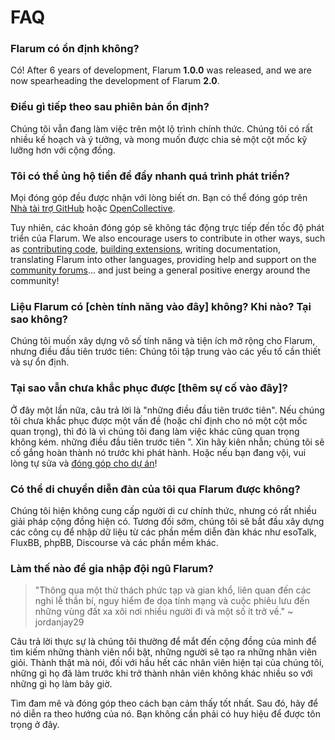 # FAQ

### Flarum có ổn định không?

Có! After 6 years of development, Flarum **1.0.0** was released, and we are now spearheading the development of Flarum **2.0**.

### Điều gì tiếp theo sau phiên bản ổn định?

Chúng tôi vẫn đang làm việc trên một lộ trình chính thức. Chúng tôi có rất nhiều kế hoạch và ý tưởng, và mong muốn được chia sẻ một cột mốc kỹ lưỡng hơn với cộng đồng.

### Tôi có thể ủng hộ tiền để đẩy nhanh quá trình phát triển?

Mọi đóng góp đều được nhận với lòng biết ơn. Bạn có thể đóng góp trên [Nhà tài trợ GitHub](https://github.com/sponsors/flarum) hoặc [OpenCollective](https://opencollective.com/flarum).

Tuy nhiên, các khoản đóng góp sẽ không tác động trực tiếp đến tốc độ phát triển của Flarum. We also encourage users to contribute in other ways, such as [contributing code](contributing.md), [building extensions](./extend/README.md), writing documentation, translating Flarum into other languages, providing help and support on the [community forums](https://discuss.flarum.org/)... and just being a general positive energy around the community!

### Liệu Flarum có [chèn tính năng vào đây] không? Khi nào? Tại sao không?

Chúng tôi muốn xây dựng vô số tính năng và tiện ích mở rộng cho Flarum, nhưng điều đầu tiên trước tiên: Chúng tôi tập trung vào các yếu tố cần thiết và sự ổn định.

### Tại sao vẫn chưa khắc phục được [thêm sự cố vào đây]?

Ở đây một lần nữa, câu trả lời là "những điều đầu tiên trước tiên". Nếu chúng tôi chưa khắc phục được một vấn đề (hoặc chỉ định cho nó một cột mốc quan trọng), thì đó là vì chúng tôi đang làm việc khác cũng quan trọng không kém. những điều đầu tiên trước tiên ”. Xin hãy kiên nhẫn; chúng tôi sẽ cố gắng hoàn thành nó trước khi phát hành. Hoặc nếu bạn đang vội, vui lòng tự sửa và [đóng góp cho dự án](contributing.md)!

### Có thể di chuyển diễn đàn của tôi qua Flarum được không?

Chúng tôi hiện không cung cấp người di cư chính thức, nhưng có rất nhiều giải pháp cộng đồng hiện có. Tương đối sớm, chúng tôi sẽ bắt đầu xây dựng các công cụ để nhập dữ liệu từ các phần mềm diễn đàn khác như esoTalk, FluxBB, phpBB, Discourse và các phần mềm khác.

### Làm thế nào để gia nhập đội ngũ Flarum?

> "Thông qua một thử thách phức tạp và gian khổ, liên quan đến các nghi lễ thần bí, nguy hiểm đe dọa tính mạng và cuộc phiêu lưu đến những vùng đất xa xôi nơi nhiều người đi và một số ít trở về." ~ jordanjay29

Câu trả lời thực sự là chúng tôi thường để mắt đến cộng đồng của mình để tìm kiếm những thành viên nổi bật, những người sẽ tạo ra những nhân viên giỏi. Thành thật mà nói, đối với hầu hết các nhân viên hiện tại của chúng tôi, những gì họ đã làm trước khi trở thành nhân viên không khác nhiều so với những gì họ làm bây giờ.

Tìm đam mê và đóng góp theo cách bạn cảm thấy tốt nhất. Sau đó, hãy để nó diễn ra theo hướng của nó. Bạn không cần phải có huy hiệu để được tôn trọng ở đây.
